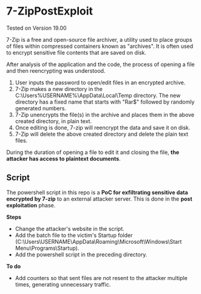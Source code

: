 # 7-ZipPostExploit

Tested on Version 19.00

7-Zip is a free and open-source file archiver, a utility used to place groups of files within compressed containers known as "archives". It is often used to encrypt sensitive file contents that are saved on disk.

After analysis of the application and the code, the process of opening a file and then reencrypting was understood.

1. User inputs the password to open/edit files in an encrypted archive.
2. 7-Zip makes a new directory in the C:\Users\%USERNAME%\AppData\Local\Temp directory. The new directory has a fixed name that starts with "Rar$" followed by randomly generated numbers.
3. 7-Zip unencrypts the file(s) in the archive and places them in the above created directory, in plain text.
4. Once editing is done, 7-zip will reencrypt the data and save it on disk.
5.  7-Zip will delete the above created directory and delete the plain text files.

During the duration of opening a file to edit it and closing the file, **the attacker has access to plaintext documents**.

## Script

The powershell script in this repo is a **PoC for exfiltrating sensitive data encrypted by 7-zip** to an external attacker server. This is done in the  **post exploitation** phase.

**Steps**
- Change the attacker's website in the script.
- Add the batch file to the victim's Startup folder (C:\Users\USERNAME\AppData\Roaming\Microsoft\Windows\Start Menu\Programs\Startup).
- Add the powershell script in the preceding directory.

**To do**
- Add counters so that sent files are not resent to the attacker multiple times, generating unnecessary traffic.
